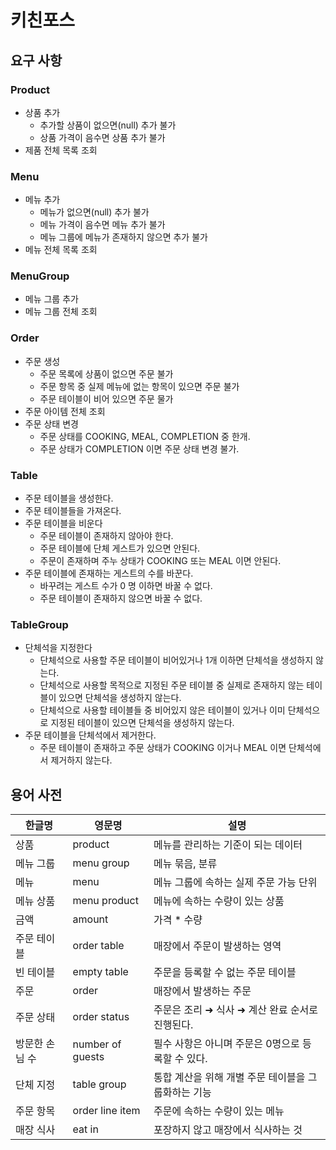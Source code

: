 # 키친포스

## 요구 사항
### Product
- 상품 추가
	- 추가할 상품이 없으면(null) 추가 불가
	- 상품 가격이 음수면 상품 추가 불가
- 제품 전체 목록 조회
### Menu
- 메뉴 추가
	- 메뉴가 없으면(null) 추가 불가
	- 메뉴 가격이 음수면 메뉴 추가 불가
	- 메뉴 그룹에 메뉴가 존재하지 않으면 추가 불가
- 메뉴 전체 목록 조회
### MenuGroup
- 메뉴 그룹 추가
- 메뉴 그룹 전체 조회
### Order
- 주문 생성
	- 주문 목록에 상품이 없으면 주문 불가
	- 주문 항목 중 실제 메뉴에 없는 항목이 있으면 주문 불가
	- 주문 테이블이 비어 있으면 주문 물가
- 주문 아이템 전체 조회
- 주문 상태 변경
	- 주문 상태를 COOKING, MEAL, COMPLETION 중 한개.
	- 주문 상태가 COMPLETION 이면 주문 상태 변경 불가.
### Table
- 주문 테이블을 생성한다.
- 주문 테이블들을 가져온다.
- 주문 테이블을 비운다
	- 주문 테이블이 존재하지 않아야 한다.
	- 주문 테이블에 단체 게스트가 있으면 안된다.
	- 주문이 존재하며 주누 상태가 COOKING 또는 MEAL 이면 안된다.
- 주문 테이블에 존재하는 게스트의 수를 바꾼다.
	- 바꾸려는 게스트 수가 0 명 이하면 바꿀 수 없다.
	- 주문 테이블이 존재하지 않으면 바꿀 수 없다.
### TableGroup
- 단체석을 지정한다
	- 단체석으로 사용할 주문 테이블이 비어있거나 1개 이하면 단체석을 생성하지 않는다.
	- 단체석으로 사용할 목적으로 지정된 주문 테이블 중 실제로 존재하지 않는 테이블이 있으면 단체석을 생성하지 않는다.
	- 단체석으로 사용할 테이블들 중 비어있지 않은 테이블이 있거나 이미 단체석으로 지정된 테이블이 있으면 단체석을 생성하지 않는다.
- 주문 테이블을 단체석에서 제거한다.
	- 주문 테이블이 존재하고 주문 상태가 COOKING 이거나 MEAL 이면 단체석에서 제거하지 않는다.


## 용어 사전

| 한글명 | 영문명 | 설명 |
| --- | --- | --- |
| 상품 | product | 메뉴를 관리하는 기준이 되는 데이터 |
| 메뉴 그룹 | menu group | 메뉴 묶음, 분류 |
| 메뉴 | menu | 메뉴 그룹에 속하는 실제 주문 가능 단위 |
| 메뉴 상품 | menu product | 메뉴에 속하는 수량이 있는 상품 |
| 금액 | amount | 가격 * 수량 |
| 주문 테이블 | order table | 매장에서 주문이 발생하는 영역 |
| 빈 테이블 | empty table | 주문을 등록할 수 없는 주문 테이블 |
| 주문 | order | 매장에서 발생하는 주문 |
| 주문 상태 | order status | 주문은 조리 ➜ 식사 ➜ 계산 완료 순서로 진행된다. |
| 방문한 손님 수 | number of guests | 필수 사항은 아니며 주문은 0명으로 등록할 수 있다. |
| 단체 지정 | table group | 통합 계산을 위해 개별 주문 테이블을 그룹화하는 기능 |
| 주문 항목 | order line item | 주문에 속하는 수량이 있는 메뉴 |
| 매장 식사 | eat in | 포장하지 않고 매장에서 식사하는 것 |
